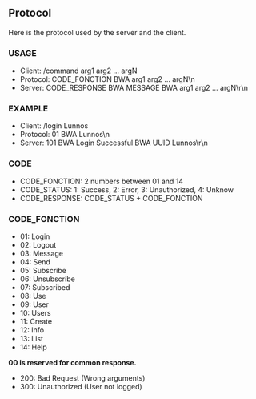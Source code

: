 ## Protocol

Here is the protocol used by the server and the client.

### USAGE

* Client:       /command arg1 arg2 ... argN
* Protocol:     CODE_FONCTION BWA arg1 arg2 ... argN\n
* Server:       CODE_RESPONSE BWA MESSAGE BWA arg1 arg2 ... argN\r\n

### EXAMPLE

* Client:       /login Lunnos
* Protocol:     01 BWA Lunnos\n
* Server:       101 BWA Login Successful BWA UUID Lunnos\r\n

### CODE

* CODE_FONCTION: 2 numbers between 01 and 14
* CODE_STATUS: 1: Success, 2: Error, 3: Unauthorized, 4: Unknow
* CODE_RESPONSE: CODE_STATUS + CODE_FONCTION

### CODE_FONCTION

* 01: Login
* 02: Logout
* 03: Message
* 04: Send
* 05: Subscribe
* 06: Unsubscribe
* 07: Subscribed
* 08: Use
* 09: User
* 10: Users
* 11: Create
* 12: Info
* 13: List
* 14: Help

**00 is reserved for common response.**
* 200: Bad Request (Wrong arguments)
* 300: Unauthorized (User not logged)